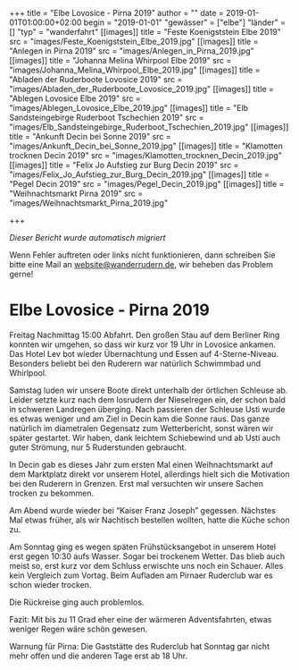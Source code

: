 +++
title = "Elbe Lovosice - Pirna 2019"
author = ""
date = 2019-01-01T01:00:00+02:00
begin = "2019-01-01"
"gewässer" = ["elbe"]
"länder" = []
"typ" = "wanderfahrt"
[[images]]
title = "Feste Koenigststein Elbe 2019"
src = "images/Feste_Koenigststein_Elbe_2019.jpg"
[[images]]
title = "Anlegen in Pirna 2019"
src = "images/Anlegen_in_Pirna_2019.jpg"
[[images]]
title = "Johanna Melina Whirpool Elbe 2019"
src = "images/Johanna_Melina_Whirpool_Elbe_2019.jpg"
[[images]]
title = "Abladen der Ruderboote Lovosice 2019"
src = "images/Abladen_der_Ruderboote_Lovosice_2019.jpg"
[[images]]
title = "Ablegen Lovosice Elbe 2019"
src = "images/Ablegen_Lovosice_Elbe_2019.jpg"
[[images]]
title = "Elb Sandsteingebirge Ruderboot Tschechien 2019"
src = "images/Elb_Sandsteingebirge_Ruderboot_Tschechien_2019.jpg"
[[images]]
title = "Ankunft Decin bei Sonne 2019"
src = "images/Ankunft_Decin_bei_Sonne_2019.jpg"
[[images]]
title = "Klamotten trocknen Decin 2019"
src = "images/Klamotten_trocknen_Decin_2019.jpg"
[[images]]
title = "Felix Jo Aufstieg zur Burg Decin 2019"
src = "images/Felix_Jo_Aufstieg_zur_Burg_Decin_2019.jpg"
[[images]]
title = "Pegel Decin 2019"
src = "images/Pegel_Decin_2019.jpg"
[[images]]
title = "Weihnachtsmarkt Pirna 2019"
src = "images/Weihnachtsmarkt_Pirna_2019.jpg"

+++


*Dieser Bericht wurde automatisch migriert*

Wenn Fehler auftreten oder links nicht funktionieren, dann schreiben Sie bitte eine Mail an website@wanderrudern.de, wir beheben das Problem gerne!



# Elbe Lovosice - Pirna 2019


Freitag Nachmittag 15:00 Abfahrt. Den großen Stau auf dem Berliner Ring konnten wir umgehen, so dass wir kurz vor 19 Uhr in Lovosice ankamen. Das Hotel Lev bot wieder Übernachtung und Essen auf 4-Sterne-Niveau. Besonders beliebt bei den Ruderern war natürlich Schwimmbad und Whirlpool.

Samstag luden wir unsere Boote direkt unterhalb der örtlichen Schleuse ab. Leider setzte kurz nach dem losrudern der Nieselregen ein, der schon bald in schweren Landregen überging. Nach passieren der Schleuse Usti wurde es etwas weniger und am Ziel in Decin kam die Sonne raus. Das ganze natürlich im diametralen Gegensatz zum Wetterbericht, sonst wären wir später gestartet. Wir haben, dank leichtem Schiebewind und ab Usti auch guter Strömung, nur 5 Ruderstunden gebraucht.

In Decin gab es dieses Jahr zum ersten Mal einen Weihnachtsmarkt auf dem Marktplatz direkt vor unserem Hotel, allerdings hielt sich die Motivation bei den Ruderern in Grenzen. Erst mal versuchten wir unsere Sachen trocken zu bekommen.

Am Abend wurde wieder bei “Kaiser Franz Joseph” gegessen. Nächstes Mal etwas früher, als wir Nachtisch bestellen wollten, hatte die Küche schon zu.

Am Sonntag ging es wegen späten Frühstücksangebot in unserem Hotel erst gegen 10:30 aufs Wasser. Sogar bei trockenem Wetter. Das blieb auch meist so, erst kurz vor dem Schluss erwischte uns noch ein Schauer. Alles kein Vergleich zum Vortag. Beim Aufladen am Pirnaer Ruderclub war es schon wieder trocken.

Die Rückreise ging auch problemlos.

Fazit: Mit bis zu 11 Grad eher eine der wärmeren Adventsfahrten, etwas weniger Regen wäre schön gewesen.

Warnung für Pirna: Die Gaststätte des Ruderclub hat Sonntag gar nicht mehr offen und die anderen Tage erst ab 18 Uhr.